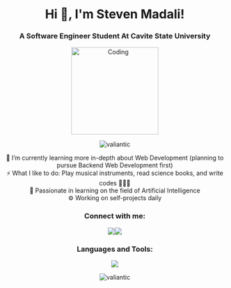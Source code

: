 <h1 align="center">Hi 👋, I'm Steven Madali!</h1>
<h3 align="center">A Software Engineer Student At Cavite State University</h3>
<div align="center">
  <img alt="Coding" width="200" src="https://media1.tenor.com/m/TlE-ceZhKacAAAAC/linkuriboh.gif">
</div>


<p align="center"> 
  <img src="https://komarev.com/ghpvc/?username=valiantic&label=Profile%20views&color=0e75b6&style=flat" alt="valiantic" /> 

</p>

<div align="center">
🌱 I’m currently learning more in-depth about Web Development (planning to pursue Backend Web Development first)
<br>
⚡ What I like to do: Play musical instruments, read science books, and write codes 👨🏻‍💻
<br>
🤖 Passionate in learning on the field of Artificial Intelligence 
<br>
⚙️ Working on self-projects daily
</div>


<h3 align="center">Connect with me:</h3>
<div align="center">
<!--   <a href="https://www.linkedin.com/in/steven-madali" target="blank"><img align="center" src="https://raw.githubusercontent.com/rahuldkjain/github-profile-readme-generator/master/src/images/icons/Social/linked-in-alt.svg" alt="www.linkedin.com/in/steven-gabriel-madali-27201b268" height="30" width="40" /></a>
<a href="https://www.instagram.com/stevemadali/" target="blank"><img align="center" src="https://raw.githubusercontent.com/rahuldkjain/github-profile-readme-generator/master/src/images/icons/Social/instagram.svg" alt="https://www.instagram.com/stevemadali/" height="30" width="40" /></a> -->
<a href="https://www.linkedin.com/in/steven-madali/"><img src="https://img.shields.io/badge/LinkedIn-%230077B5.svg?&style=for-the-badge&logo=linkedin&logoColor=white"></a><a href="https://instagram.com/stevemadali"><img src="https://img.shields.io/badge/Instagram-%23E4405F.svg?&style=for-the-badge&logo=instagram&logoColor=white"></a>

  
</p>

</div>

<h3 align="center">Languages and Tools:</h3>
<!-- COMMENT OUT OLD SKILL ICONS
<!-- <p align="center"> <a href="https://getbootstrap.com" target="_blank" rel="noreferrer"> <img src="https://raw.githubusercontent.com/devicons/devicon/master/icons/bootstrap/bootstrap-plain-wordmark.svg" alt="bootstrap" width="40" height="40"/> </a> <a href="https://www.w3schools.com/css/" target="_blank" rel="noreferrer"> <img src="https://raw.githubusercontent.com/devicons/devicon/master/icons/css3/css3-original-wordmark.svg" alt="css3" width="40" height="40"/> </a> <a href="https://git-scm.com/" target="_blank" rel="noreferrer"> <img src="https://www.vectorlogo.zone/logos/git-scm/git-scm-icon.svg" alt="git" width="40" height="40"/> </a> <a href="https://www.w3.org/html/" target="_blank" rel="noreferrer"> <img src="https://raw.githubusercontent.com/devicons/devicon/master/icons/html5/html5-original-wordmark.svg" alt="html5" width="40" height="40"/> </a> <a href="https://www.java.com" target="_blank" rel="noreferrer"> <img src="https://raw.githubusercontent.com/devicons/devicon/master/icons/java/java-original.svg" alt="java" width="40" height="40"/> </a> <a href="https://developer.mozilla.org/en-US/docs/Web/JavaScript" target="_blank" rel="noreferrer"> <img src="https://raw.githubusercontent.com/devicons/devicon/master/icons/javascript/javascript-original.svg" alt="javascript" width="40" height="40"/> </a> <a href="https://www.mysql.com/" target="_blank" rel="noreferrer"> <img src="https://raw.githubusercontent.com/devicons/devicon/master/icons/mysql/mysql-original-wordmark.svg" alt="mysql" width="40" height="40"/> </a> <a href="https://www.photoshop.com/en" target="_blank" rel="noreferrer"> <img src="https://raw.githubusercontent.com/devicons/devicon/master/icons/photoshop/photoshop-line.svg" alt="photoshop" width="40" height="40"/> </a> <a href="https://www.php.net" target="_blank" rel="noreferrer"> <img src="https://raw.githubusercontent.com/devicons/devicon/master/icons/php/php-original.svg" alt="php" width="40" height="40"/> </a> <a href="https://www.python.org" target="_blank" rel="noreferrer"> <img src="https://raw.githubusercontent.com/devicons/devicon/master/icons/python/python-original.svg" alt="python" width="40" height="40"/> </a> </p> --> 

<p align="center">
  <a href="https://skillicons.dev">
    <img src="https://skillicons.dev/icons?i=html,css,bootstrap,git,javascript,react,tailwind,python,mysql,php,java&theme=light" />
  </a>
</p>

<p align="center"><img align="center" src="https://github-readme-streak-stats.herokuapp.com/?user=valiantic&theme=tokyonight" alt="valiantic" /></p>
